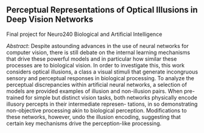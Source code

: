 ## Perceptual Representations of Optical Illusions in Deep Vision Networks

Final project for Neuro240 Biological and Artificial Intelligence

*Abstract*:
Despite astounding advances in the use of neural networks for computer vision, there is still debate on
the internal learning mechanisms that drive these powerful models and in particular how similar these
processes are to biological vision. In order to investigate this, this work considers optical illusions,
a class a visual stimuli that generate incongruous sensory and perceptual responses in biological
processing. To analyze the perceptual discrepancies within artificial neural networks, a selection of
models are provided examples of illusion and non-illusion pairs. When pre-trained for simple but
distinct vision tasks, both networks physically encode illusory percepts in their intermediate represen-
tations, in so demonstrating non-objective processing akin to biological perception. Modifications to
these networks, however, undo the illusion encoding, suggesting that certain key mechanisms drive
the perception-like processing.
